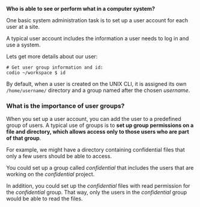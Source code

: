 __Who is able to see or perform what in a computer system?__

One basic system administration task is to set up a user account for each user at a site.

A typical user account includes the information a user needs to log in and use a system.

Lets get more details about our user:

```
# Get user group information and id:
codio ~/workspace $ id
```

By default, when a user is created on the UNIX CLI, it is assigned its own `/home/username/` directory and a group named after the chosen _username_.

### What is the importance of user groups?

When you set up a user account, you can add the user to a predefined group of users. A typical use of groups is to __set up group permissions on a file and directory, which allows access only to those users who are part of that group__.

For example, we might have a directory containing confidential files that only a few users should be able to access. 

You could set up a group called _confidential_ that includes the users that are working on the _confidential_ project. 

In addition, you could set up the _confidential_ files with read permission for the _confidential_ group. That way, only the users in the _confidential_ group would be able to read the files.